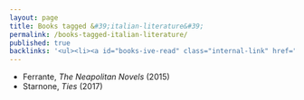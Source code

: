 ```yaml
---
layout: page
title: Books tagged &#39;italian-literature&#39;
permalink: /books-tagged-italian-literature/
published: true
backlinks: '<ul><li><a id="books-ive-read" class="internal-link" href="/books-ive-read/">Books I&#39;ve read</a></li></ul>'
---
```


* Ferrante, _The Neapolitan Novels_ (2015) 
* Starnone, _Ties_ (2017) 
